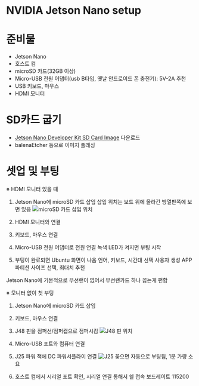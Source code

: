 # NVIDIA Jetson Nano setup

# 준비물

- Jetson Nano
- 호스트 컴
- microSD 카드(32GB 이상)
- Micro-USB 전원 어댑터(usb B타입, 옛날 안드로이드 폰 충전기): 5V-2A 추천
- USB 키보드, 마우스
- HDMI 모니터

# SD카드 굽기

- [Jetson Nano Developer Kit SD Card Image](https://developer.nvidia.com/jetson-nano-sd-card-image) 다운로드
- balenaEtcher 등으로 이미지 플래싱

# 셋업 및 부팅

※ HDMI 모니터 있을 때

1. Jetson Nano에 microSD 카드 삽입
    삽입 위치는 보드 위에 올라간 방열판쪽에 보면 있음
    ![microSD 카드 삽입 위치](https://d29g4g2dyqv443.cloudfront.net/sites/default/files/akamai/embedded/images/jetsonNano/gettingStarted/Jetson_Nano-Getting_Started-Setup-Insert_microSD-B01.png)

2. HDMI 모니터와 연결

3. 키보드, 마우스 연결

4. Micro-USB 전원 어댑터로 전원 연결
    녹색 LED가 켜지면 부팅 시작

5. 부팅이 완료되면 Ubuntu 화면이 나옴
    언어, 키보드, 시간대 선택
    사용자 생성
    APP 파티션 사이즈 선택, 최대치 추천

Jetson Nano에 기본적으로 무선랜이 없어서 무선랜카드 하나 꼽는게 편함

※ 모니터 없이 첫 부팅

1. Jetson Nano에 microSD 카드 삽입

2. 키보드, 마우스 연결

3. J48 핀을 점퍼선/점퍼캡으로 점퍼시킴
    ![J48 핀 위치](https://github.com/sleepncaffeine/sleepncaffeine/assets/101965838/e7d1287d-f7bc-40c8-9912-b491069bf7f1)

4. Micro-USB 포트와 컴퓨터 연결

5. J25 파워 잭에 DC 파워서플라이 연결
    ![J25](https://github.com/sleepncaffeine/sleepncaffeine/assets/101965838/e7d1287d-f7bc-40c8-9912-b491069bf7f1)
    꽂으면 자동으로 부팅됨, 1분 가량 소요

6. 호스트 컴에서 시리얼 포트 확인, 시리얼 연결 통해서 쉘 접속
    보드레이트 115200


